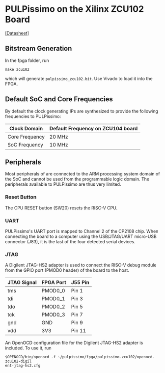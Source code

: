 # PULPissimo on the Xilinx ZCU102 Board
[\[Datasheet\]](https://www.xilinx.com/support/documentation/boards_and_kits/zcu102/ug1182-zcu102-eval-bd.pdf)

## Bitstream Generation
In the fpga folder, run
```Shell
make zcu102
```
which will generate `pulpissimo_zcu102.bit`.
Use Vivado to load it into the FPGA.

## Default SoC and Core Frequencies

By default the clock generating IPs are synthesized to provide the following frequencies to PULPissimo:

| Clock Domain   | Default Frequency on ZCU104 board  |
|----------------|------------------------------------|
| Core Frequency | 20 MHz                             |
| SoC Frequency  | 10 MHz                             |


## Peripherals
Most peripherals of are connected to the ARM processing system domain of the SoC and cannot be used from the programmable logic domain.
The peripherals available to PULPissimo are thus very limited.

### Reset Button
The CPU RESET button (SW20) resets the RISC-V CPU.

### UART
PULPissimo's UART port is mapped to Channel 2 of the CP2108 chip.
When connecting the board to a computer using the USB/JTAG/UART micro-USB connector (J83), it is the last of the four detected serial devices.

### JTAG
A Digilent JTAG-HS2 adapter is used to connect the RISC-V debug module from the 
GPIO port (PMOD0 header) of the board to the host.

| JTAG Signal | FPGA Port | J55 Pin  |
|-------------|-----------|----------|
| tms         | PMOD0_0   | Pin 1    |
| tdi         | PMOD0_1   | Pin 3    |
| tdo         | PMOD0_2   | Pin 5    |
| tck         | PMOD0_3   | Pin 7    |
| gnd         | GND       | Pin 9    |
| vdd         | 3V3       | Pin 11   |

An OpenOCD configuration file for the Digilent JTAG-HS2 adapter is included.
To use it, run

```Shell
$OPENOCD/bin/openocd -f ~/pulpissimo/fpga/pulpissimo-zcu102/openocd-zcu102-digil
ent-jtag-hs2.cfg
```
